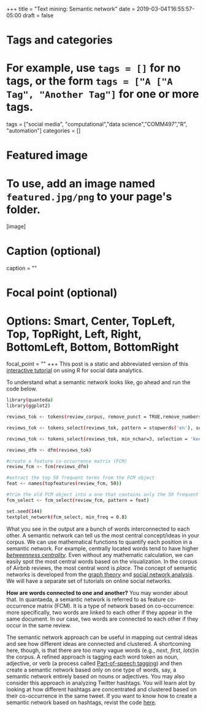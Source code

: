 +++
title = "Text mining: Semantic network"
date = 2019-03-04T16:55:57-05:00
draft = false

# Tags and categories
# For example, use `tags = []` for no tags, or the form `tags = ["A ["A Tag", "Another Tag"]` for one or more tags.
tags = ["social media", "computational","data science","COMM497","R", "automation"]
categories = []

# Featured image
# To use, add an image named `featured.jpg/png` to your page's folder. 
[image]
  # Caption (optional)
  caption = ""

  # Focal point (optional)
  # Options: Smart, Center, TopLeft, Top, TopRight, Left, Right, BottomLeft, Bottom, BottomRight
  focal_point = ""
+++
This post is a static and abbreviated version of this [interactive tutorial](https://curiositybits.shinyapps.io/R_social_data_analytics/#section-text-mining-semantic-network) on using R for social data analytics.

To understand what a semantic network looks like, go ahead and run the code below.

```sh
library(quanteda)
library(ggplot2)

reviews_tok <- tokens(review_corpus, remove_punct = TRUE,remove_numbers = TRUE, remove_symbols = TRUE, remove_twitter=TRUE, remove_url=TRUE)

reviews_tok <- tokens_select(reviews_tok, pattern = stopwords('en'), selection = 'remove')

reviews_tok <- tokens_select(reviews_tok, min_nchar=3, selection = 'keep')

reviews_dfm <- dfm(reviews_tok)

#create a feature co-occurrence matrix (FCM)
review_fcm <- fcm(reviews_dfm) 

#extract the top 50 frequent terms from the FCM object
feat <- names(topfeatures(review_fcm, 50)) 

#trim the old FCM object into a one that contains only the 50 frequent terms 
fcm_select <- fcm_select(review_fcm, pattern = feat)

set.seed(144)
textplot_network(fcm_select, min_freq = 0.8)
```

What you see in the output are a bunch of words interconnected to each other. A semantic network can tell us the most central concept/ideas in your corpus. We can use mathematical functions to quantify each position in a semantic network. For example, centrally located words tend to have higher [_betweenness centrality_](https://en.wikipedia.org/wiki/Betweenness_centrality). Even without any mathematic calculation, we can easily spot the most central words based on the visualization.  In the corpus of Airbnb reviews, the most central word is _place_. The concept of semantic networks is developed from the [graph theory](https://en.wikipedia.org/wiki/Graph_theory) and [social network analysis](https://en.wikipedia.org/wiki/Social_network_analysis). We will have a separate set of tutorials on online social networks.

**How are words connected to one and another?** You may wonder about that. In quantaeda, a semantic network is referred to as feature co-occurrence matrix (FCM). It is a type of network based on co-occurrence: more specifically, two words are linked to each other if they appear in the same document. In our case, two words are connected to each other if they occur in the same review. 

The semantic network approach can be useful in mapping out central ideas and see how different ideas are connected and clustered. A shortcoming here, though, is that there are too many vague words (e.g., _next_, _first_, _lots_)in the corpus. A refined approach is tagging each word token as noun, adjective, or verb (a process called [Part-of-speech tagging](https://www.bing.com/search?q=pos+tagging&PC=U316&FORM=CHROMN)) and then create a semantic network based only on one type of words, say, a semantic network entirely based on nouns or adjectives. You may also consider this approach in analyzing Twitter hashtags. You will learn alot by looking at how different hashtags are concentrated and clustered based on their co-occurrence in the same tweet. If you want to know how to create a semantic network based on hashtags, revist the code [here](https://curiositybits.shinyapps.io/R_social_data_analytics/#section-make-wordclouds). 

